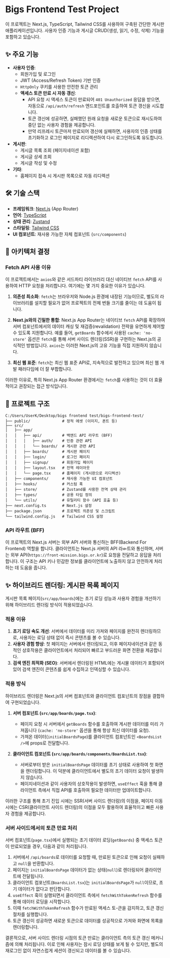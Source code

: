 # Bigs Frontend Test Project

이 프로젝트는 Next.js, TypeScript, Tailwind CSS를 사용하여 구축된 간단한 게시판 애플리케이션입니다. 사용자 인증 기능과 게시글 CRUD(생성, 읽기, 수정, 삭제) 기능을 포함하고 있습니다.

## ✨ 주요 기능

- **사용자 인증**:
  - 회원가입 및 로그인
  - JWT (Access/Refresh Token) 기반 인증
  - `HttpOnly` 쿠키를 사용한 안전한 토큰 관리
  - **액세스 토큰 만료 시 자동 갱신**:
    - API 요청 시 액세스 토큰이 만료되어 `401 Unauthorized` 응답을 받으면, 자동으로 `/api/auth/refresh` 엔드포인트를 호출하여 토큰 갱신을 시도합니다.
    - 토큰 갱신에 성공하면, 실패했던 원래 요청을 새로운 토큰으로 재시도하여 중단 없는 사용자 경험을 제공합니다.
    - 만약 리프레시 토큰마저 만료되어 갱신에 실패하면, 사용자의 인증 상태를 초기화하고 로그인 페이지로 리디렉션하여 다시 로그인하도록 유도합니다.
- **게시판**:
  - 게시글 목록 조회 (페이지네이션 포함)
  - 게시글 상세 조회
  - 게시글 작성 및 수정
- **기타**:
  - 홈페이지 접속 시 게시판 목록으로 자동 리디렉션

## 🛠️ 기술 스택

- **프레임워크**: [Next.js](https://nextjs.org/) (App Router)
- **언어**: [TypeScript](https://www.typescriptlang.org/)
- **상태 관리**: [Zustand](https://github.com/pmndrs/zustand)
- **스타일링**: [Tailwind CSS](https://tailwindcss.com/)
- **UI 컴포넌트**: 재사용 가능한 자체 컴포넌트 (`src/components`)

## 🤔 아키텍처 결정

### Fetch API 사용 이유

이 프로젝트에서는 `axios`와 같은 서드파티 라이브러리 대신 네이티브 `fetch` API를 사용하여 HTTP 요청을 처리합니다. 여기에는 몇 가지 중요한 이유가 있습니다.

1.  **의존성 최소화**: `fetch`는 브라우저와 Node.js 환경에 내장된 기능이므로, 별도의 라이브러리를 설치할 필요가 없어 프로젝트의 전체 번들 크기를 줄이는 데 도움이 됩니다.

2.  **Next.js와의 긴밀한 통합**: Next.js App Router는 네이티브 `fetch` API를 확장하여 서버 컴포넌트에서의 데이터 캐싱 및 재검증(revalidation) 전략을 유연하게 제어할 수 있도록 지원합니다. 예를 들어, `getBoards` 함수에서 사용된 `cache: 'no-store'` 옵션은 `fetch`를 통해 서버 사이드 렌더링(SSR)을 구현하는 Next.js의 공식적인 방법입니다. `axios`는 이러한 Next.js의 고유 기능을 직접 지원하지 않습니다.

3.  **최신 웹 표준**: `fetch`는 최신 웹 표준 API로, 지속적으로 발전하고 있으며 최신 웹 개발 패러다임에 더 잘 부합합니다.

이러한 이유로, 특히 Next.js App Router 환경에서는 `fetch`를 사용하는 것이 더 효율적이고 권장되는 접근 방식입니다.

## 📁 프로젝트 구조

```
C:/Users/UserK/Desktop/bigs frontend test/bigs-frontend-test/
├── public/              # 정적 에셋 (이미지, 폰트 등)
├── src/
│   ├── app/
│   │   ├── api/         # 백엔드 API 라우트 (BFF)
│   │   │   ├── auth/    # 인증 관련 API
│   │   │   └── boards/  # 게시판 관련 API
│   │   ├── boards/      # 게시판 페이지
│   │   ├── login/       # 로그인 페이지
│   │   ├── signup/      # 회원가입 페이지
│   │   ├── layout.tsx   # 전역 레이아웃
│   │   └── page.tsx     # 홈페이지 (게시판으로 리디렉션)
│   ├── components/      # 재사용 가능한 UI 컴포넌트
│   ├── hooks/           # 커스텀 훅
│   ├── store/           # Zustand를 사용한 전역 상태 관리
│   ├── types/           # 공용 타입 정의
│   └── utils/           # 유틸리티 함수 (API 호출 등)
├── next.config.ts       # Next.js 설정
├── package.json         # 프로젝트 의존성 및 스크립트
└── tailwind.config.js   # Tailwind CSS 설정
```

### API 라우트 (BFF)

이 프로젝트의 Next.js 서버는 외부 API 서버와 통신하는 BFF(Backend For Frontend) 역할을 합니다. 클라이언트는 Next.js 서버의 API 라ው트와 통신하며, 서버는 외부 API(`https://front-mission.bigs.or.kr`)로 요청을 전달하고 응답을 처리합니다. 이 구조는 API 키나 민감한 정보를 클라이언트에 노출하지 않고 안전하게 처리하는 데 도움을 줍니다.

## ✨ 하이브리드 렌더링: 게시판 목록 페이지

게시판 목록 페이지(`src/app/boards`)에는 초기 로딩 성능과 사용자 경험을 개선하기 위해 하이브리드 렌더링 방식이 적용되었습니다.

### 적용 이유

1.  **초기 로딩 속도 개선**: 서버에서 데이터를 미리 가져와 페이지를 완전히 렌더링하므로, 사용자는 로딩 상태 없이 즉시 콘텐츠를 볼 수 있습니다.
2.  **사용자 경험 향상**: 첫 페이지는 서버에서 렌더링되고, 이후 페이지네이션과 같은 동적인 상호작용은 클라이언트에서 처리되어 빠르고 부드러운 화면 전환을 제공합니다.
3.  **검색 엔진 최적화 (SEO)**: 서버에서 렌더링된 HTML에는 게시물 데이터가 포함되어 있어 검색 엔진이 콘텐츠를 쉽게 수집하고 인덱싱할 수 있습니다.

### 적용 방식

하이브리드 렌더링은 Next.js의 서버 컴포넌트와 클라이언트 컴포넌트의 장점을 결합하여 구현되었습니다.

1.  **서버 컴포넌트 (`src/app/boards/page.tsx`)**:
    -   페이지 요청 시 서버에서 `getBoards` 함수를 호출하여 게시판 데이터를 미리 가져옵니다 (`cache: 'no-store'` 옵션을 통해 항상 최신 데이터를 요청).
    -   가져온 데이터(`initialBoardsPage`)를 클라이언트 컴포넌트인 `<BoardsList />`에 props로 전달합니다.

2.  **클라이언트 컴포넌트 (`src/app/boards/components/BoardsList.tsx`)**:
    -   서버로부터 받은 `initialBoardsPage` 데이터를 초기 상태로 사용하여 첫 화면을 렌더링합니다. 이 덕분에 클라이언트에서 별도의 초기 데이터 요청이 발생하지 않습니다.
    -   페이지네이션과 같이 사용자의 상호작용이 발생하면, `useEffect` 훅을 통해 클라이언트 측에서 직접 API를 호출하여 필요한 데이터만 업데이트합니다.

이러한 구조를 통해 초기 진입 시에는 SSR(서버 사이드 렌더링)의 이점을, 페이지 이동 시에는 CSR(클라이언트 사이드 렌더링)의 이점을 모두 활용하여 효율적이고 빠른 사용자 경험을 제공합니다.

### 서버 사이드에서의 토큰 만료 처리

서버 컴포넌트(`page.tsx`)에서 실행되는 초기 데이터 로딩(`getBoards`) 중 액세스 토큰이 만료되었을 경우, 다음과 같이 처리됩니다.

1.  서버에서 `/api/boards`로 데이터를 요청할 때, 만료된 토큰으로 인해 요청이 실패하고 `null`을 반환합니다.
2.  페이지는 `initialBoardsPage` 데이터가 없는 상태(`null`)로 렌더링되어 클라이언트에 전달됩니다.
3.  클라이언트 컴포넌트(`BoardsList.tsx`)는 `initialBoardsPage`가 `null`이므로, 초기 데이터가 없다고 판단합니다.
4.  `useEffect` 훅이 실행되면서 클라이언트 측에서 `fetchWithTokenRefresh` 함수를 통해 데이터 로딩을 시작합니다.
5.  이때 `fetchWithTokenRefresh` 함수가 만료된 액세스 토-큰을 감지하고, 토큰 갱신 절차를 실행합니다.
6.  토큰 갱신이 성공하면 새로운 토큰으로 데이터를 성공적으로 가져와 화면에 목록을 렌더링합니다.

결론적으로, 서버 사이드 렌더링 시점의 토큰 만료는 클라이언트 측의 토큰 갱신 메커니즘에 의해 처리됩니다. 이로 인해 사용자는 잠시 로딩 상태를 보게 될 수 있지만, 별도의 재로그인 없이 자연스럽게 세션이 갱신되고 데이터를 볼 수 있습니다.